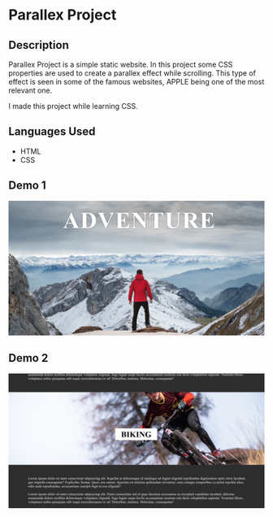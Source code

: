 # Parallex Project

## Description
Parallex Project is a simple static website. In this project some CSS properties are
used to create a parallex effect while scrolling. This type of effect is seen in some of
the famous websites, APPLE being one of the most relevant one.

I made this project while learning CSS.

## Languages Used
- HTML
- CSS

## Demo 1
![screenshot1](screenshot1.png)

## Demo 2
![screenshot2](screenshot2.png)